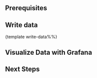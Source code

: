 
<!--@include: ./introduction.md-->

## Prerequisites

<!--@include: ./prerequisites.md-->

## Write data

\{template write-data%%}

## Visualize Data with Grafana
<!--@include: ./visualize-data-by-grafana.md-->

## Next Steps

<!--@include: ./next-steps.md-->
